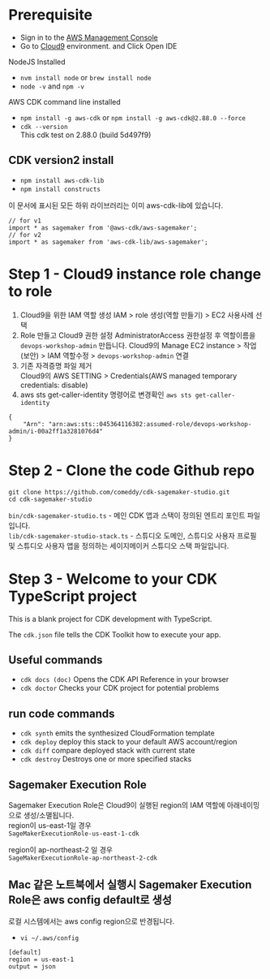 # Prerequisite

* Sign in to the [AWS Management Console](https://console.aws.amazon.com/)
* Go to [Cloud9](https://console.aws.amazon.com/cloud9/) environment. and Click Open IDE

NodeJS Installed
* `nvm install node` or `brew install node`
* `node -v` and `npm -v`

AWS CDK command line installed
* `npm install -g aws-cdk` or `npm install -g aws-cdk@2.88.0 --force`
* `cdk --version`<br>
  This cdk test on 2.88.0 (build 5d497f9)

## CDK version2 install
* `npm install aws-cdk-lib`
* `npm install constructs`
  
이 문서에 표시된 모든 하위 라이브러리는 이미 aws-cdk-lib에 있습니다.
```
// for v1
import * as sagemaker from '@aws-cdk/aws-sagemaker';
// for v2
import * as sagemaker from 'aws-cdk-lib/aws-sagemaker';
```

# Step 1 - Cloud9 instance role change to role
1. Cloud9을 위한 IAM 역할 생성
   IAM > role 생성(역할 만들기) > EC2 사용사례 선택    
2. Role 만들고 Cloud9 권한 설정
   AdministratorAccess 권한설정 후 역할이름을 `devops-workshop-admin` 만듭니다.
   Cloud9의 Manage EC2 instance > 작업(보안) > IAM 역할수정 > `devops-workshop-admin` 연결
3. 기존 자격증명 파일 제거  
   Cloud9의 AWS SETTING > Credentials(AWS managed temporary credentials: disable)
4. aws sts get-caller-identity 명령어로 변경확인
  `aws sts get-caller-identity` 
```
{
    "Arn": "arn:aws:sts::045364116382:assumed-role/devops-workshop-admin/i-00a2ff1a3281076d4"
}
```
# Step 2 - Clone the code Github repo
`git clone https://github.com/comeddy/cdk-sagemaker-studio.git`<br>
`cd cdk-sagemaker-studio`

`bin/cdk-sagemaker-studio.ts` - 메인 CDK 앱과 스택이 정의된 엔트리 포인트 파일입니다.<br>
`lib/cdk-sagemaker-studio-stack.ts` -  스튜디오 도메인, 스튜디오 사용자 프로필 및 스튜디오 사용자 앱을 정의하는 세이지메이커 스튜디오 스택 파일입니다.
# Step 3 - Welcome to your CDK TypeScript project

This is a blank project for CDK development with TypeScript.

The `cdk.json` file tells the CDK Toolkit how to execute your app.

## Useful commands
* `cdk docs (doc)`  Opens the CDK API Reference in your browser
* `cdk doctor`      Checks your CDK project for potential problems

## run code commands
* `cdk synth`       emits the synthesized CloudFormation template
* `cdk deploy`      deploy this stack to your default AWS account/region
* `cdk diff`        compare deployed stack with current state
* `cdk destroy`     Destroys one or more specified stacks

## Sagemaker Execution Role
Sagemaker Execution Role은 Cloud9이 실행된 region의 IAM 역할에 아래네이밍으로 생성/소멸됩니다.<br>
region이 us-east-1일 경우<br>
```SageMakerExecutionRole-us-east-1-cdk```

region이 ap-northeast-2 일 경우<br>
```SageMakerExecutionRole-ap-northeast-2-cdk```

## Mac 같은 노트북에서 실행시 Sagemaker Execution Role은 aws config default로 생성
로컬 시스템에서는 aws config region으로 반경됩니다.<br>
* `vi ~/.aws/config`

```
[default]
region = us-east-1
output = json
```